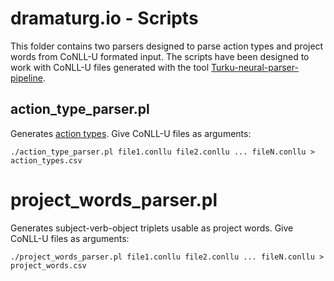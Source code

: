 # dramaturg.io - Scripts
This folder contains two parsers designed to parse action types and project words from CoNLL-U formated input. The scripts have been designed to work with CoNLL-U files generated with the tool [Turku-neural-parser-pipeline](https://github.com/TurkuNLP/Turku-neural-parser-pipeline).

## action\_type\_parser.pl
Generates [action types](https://github.com/iorena/dramaturg.io/blob/text_input/data/action_types.csv). Give CoNLL-U files as arguments:
```
./action_type_parser.pl file1.conllu file2.conllu ... fileN.conllu > action_types.csv
```

# project\_words\_parser.pl
Generates subject-verb-object triplets usable as project words. Give CoNLL-U files as arguments:
```
./project_words_parser.pl file1.conllu file2.conllu ... fileN.conllu > project_words.csv
```

